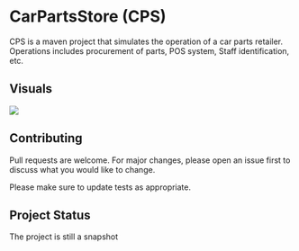 # CarPartsStore (CPS)

CPS is a maven project that simulates the operation of a car parts retailer.
Operations includes procurement of parts, POS system, Staff identification, etc.

## Visuals

<img src="CarPartsStoreUML.png"/>

## Contributing

Pull requests are welcome. For major changes, please open an issue first to discuss what you would like to change.

Please make sure to update tests as appropriate.

## Project Status

The project is still a snapshot
